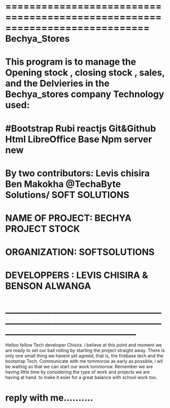 ============================================================================
                         Bechya_Stores
=============================================================================
This program is to manage the Opening stock , closing stock , sales, and the Delvieries in the Bechya_stores company
 Technology used:
==================
#Bootstrap
Rubi
reactjs
Git&Github
Html
LibreOffice Base
Npm server
new
===============================================================================================================
By two contributors:
Levis chisira
Ben Makokha 
@TechaByte Solutions/ SOFT SOLUTIONS
===============================================================================================================
#        NAME OF PROJECT: BECHYA PROJECT STOCK
#        ORGANIZATION:  SOFTSOLUTIONS
#        DEVELOPPERS :  LEVIS CHISIRA & BENSON ALWANGA
#   _________________________________________________________________________________________________________

Helloo fellow Tech developer Chisira. i believe at this point and moment we are ready to set our ball rolling by starting the project straight away.
There is only one small thing we havent yet agreed, that is, the firebase tech and the bootstrap Tech. 
Communicate with me tommorow as early as possible, i wll be waiting so that we can start our work tommorow.
Remember we are having little time by considering the type of work and projects we are having at hand. to make it esier for a great balance with school work too.

reply with me..........
===============================================================================================================
